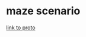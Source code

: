 # maze scenario

[link to proto](https://github.com/graham-evans/AISandbox-Server/blob/main/src/main/proto/Maze.proto)